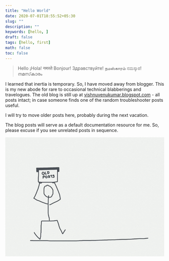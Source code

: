 ```yaml
---
title: "Hello World"
date: 2020-07-01T18:55:52+05:30
slug: ""
description: ""
keywords: [hello, ]
draft: false
tags: [hello, first]
math: false
toc: false
---
```


> Hello ¡Hola! नमस्ते Bonjour! Здравствуйте! நமஸ்காரம் ನಮಸ್ಕಾರ! നമസ്‌കാരം

I learned that inertia is temporary. So, I have moved away from blogger. This is my new abode for rare to occasional technical blabberings and travelogues. 
The old blog is still up at [vishnuvenukumar.blogspot.com](https://vishnuvenukumar.blogspot.com) - all posts intact; in case someone finds one of the random troubleshooter posts useful. 

I will try to move older posts here, probably during the next vacation.

The blog posts will serve as a default documentation resource for me. So, please excuse if you see unrelated posts in sequence.

![Me Moving old posts.. phew](/img/moving-posts.gif)